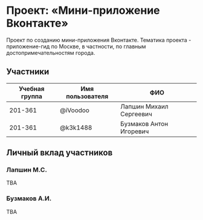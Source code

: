 # Проект: «Мини-приложение Вконтакте»

Проект по созданию мини-приложения Вконтакте. Тематика проекта - приложение-гид по Москве, в частности, по главным достопримечательностям города.

## Участники

| Учебная группа | Имя пользователя | ФИО                      |
|----------------|------------------|--------------------------|
| 201-361        | @iVoodoo     | Лапшин Михаил Сергеевич |
| 201-361       | @k3k1488       | Бузмаков Антон Игоревич |


## Личный вклад участников

### Лапшин М.С.

TBA

### Бузмаков А.И.

TBA
